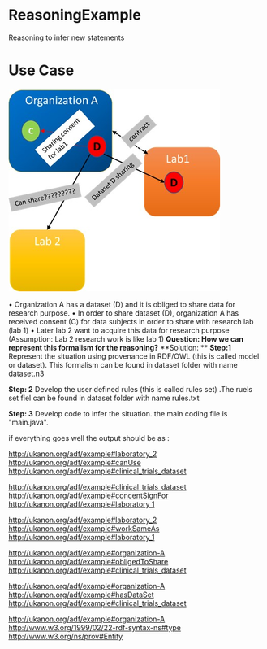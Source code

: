 # ReasoningExample
 Reasoning to infer new statements
 

**Use Case**
=======


![bundle attributes](images/image.jpg)

•	Organization A has a dataset (D) and it is obliged to share data for research purpose. 
•	In order to share dataset (D), organization A has received consent (C) for data subjects in order to share with research lab (lab 1)
•	Later lab 2 want to acquire this data for research purpose (Assumption: Lab 2 research work is like lab 1)
**Question: How we can represent this formalism for the reasoning?**
**Solution: **
**Step:1** Represent the situation using provenance in RDF/OWL (this is called model or dataset). This formalism can be found in dataset folder with name dataset.n3

**Step: 2** Develop the user defined rules (this is called rules set) .The ruels set fiel can be found in dataset folder with name rules.txt

**Step: 3** Develop code to infer the situation. the main coding file is "main.java".

if everything goes well  the output should be as :

http://ukanon.org/adf/example#laboratory_2
http://ukanon.org/adf/example#canUse 
http://ukanon.org/adf/example#clinical_trials_dataset

http://ukanon.org/adf/example#clinical_trials_dataset
http://ukanon.org/adf/example#concentSignFor 
http://ukanon.org/adf/example#laboratory_1

http://ukanon.org/adf/example#laboratory_2 
http://ukanon.org/adf/example#workSameAs 
http://ukanon.org/adf/example#laboratory_1

http://ukanon.org/adf/example#organization-A 
http://ukanon.org/adf/example#obligedToShare
http://ukanon.org/adf/example#clinical_trials_dataset

http://ukanon.org/adf/example#organization-A 
http://ukanon.org/adf/example#hasDataSet 
http://ukanon.org/adf/example#clinical_trials_dataset

http://ukanon.org/adf/example#organization-A 
http://www.w3.org/1999/02/22-rdf-syntax-ns#type
http://www.w3.org/ns/prov#Entity

